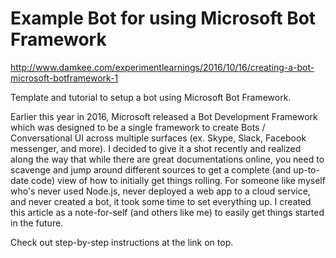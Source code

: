 # Example Bot for using Microsoft Bot Framework
http://www.damkee.com/experimentlearnings/2016/10/16/creating-a-bot-microsoft-botframework-1

Template and tutorial to setup a bot using Microsoft Bot Framework.

Earlier this year in 2016, Microsoft released a Bot Development Framework which was designed to be a single framework to create Bots / Conversational UI across multiple surfaces (ex. Skype, Slack, Facebook messenger, and more). I decided to give it a shot recently and realized along the way that while there are great documentations online, you need to scavenge and jump around different sources to get a complete (and up-to-date code) view of how to initially get things rolling. For someone like myself who's never used Node.js, never deployed a web app to a cloud service, and never created a bot, it took some time to set everything up. I created this article as a note-for-self (and others like me) to easily get things started in the future. 

Check out step-by-step instructions at the link on top.
